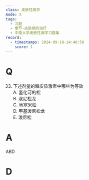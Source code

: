 ```yaml
---
class: 皮肤性病学
mode: X
tags:
  - 习题
  - 章节-皮肤病的治疗
  - 中南大学皮肤性病学习题集
record:
  - timestamps: 2024-09-10-14:48:58
    score: 1
---
```


# Q
33. 下述剂量的糖皮质激素中哪些为等效  
A. 氢化可的松  
B. 泼尼松龙  
C. 地塞米松  
D. 甲基泼尼松龙  
E. 泼尼松  
# A
ABD
# D
